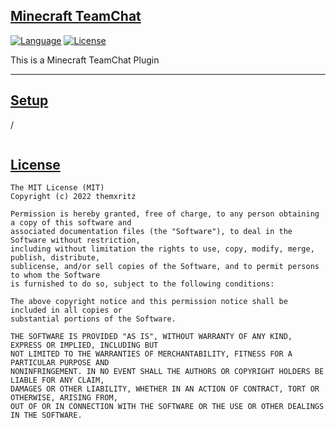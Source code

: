 ## [Minecraft TeamChat](#tcpserver)

[![Language](https://img.shields.io/badge/Language-Java-red)]()
[![License](https://img.shields.io/github/license/vhesener/Closures.svg?style=plastic&colorB=68B7EB)]()


This is a Minecraft TeamChat Plugin

***
## [Setup](#usage-overview)

/

```swift


```


## [License](#license)

```text
The MIT License (MIT)
Copyright (c) 2022 themxritz
 
Permission is hereby granted, free of charge, to any person obtaining a copy of this software and
associated documentation files (the "Software"), to deal in the Software without restriction,
including without limitation the rights to use, copy, modify, merge, publish, distribute,
sublicense, and/or sell copies of the Software, and to permit persons to whom the Software
is furnished to do so, subject to the following conditions:
 
The above copyright notice and this permission notice shall be included in all copies or
substantial portions of the Software.
 
THE SOFTWARE IS PROVIDED "AS IS", WITHOUT WARRANTY OF ANY KIND, EXPRESS OR IMPLIED, INCLUDING BUT
NOT LIMITED TO THE WARRANTIES OF MERCHANTABILITY, FITNESS FOR A PARTICULAR PURPOSE AND
NONINFRINGEMENT. IN NO EVENT SHALL THE AUTHORS OR COPYRIGHT HOLDERS BE LIABLE FOR ANY CLAIM,
DAMAGES OR OTHER LIABILITY, WHETHER IN AN ACTION OF CONTRACT, TORT OR OTHERWISE, ARISING FROM,
OUT OF OR IN CONNECTION WITH THE SOFTWARE OR THE USE OR OTHER DEALINGS IN THE SOFTWARE.
```
